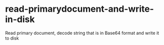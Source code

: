 # read-primarydocument-and-write-in-disk
Read primary document, decode string that is in Base64 format and write it to disk
